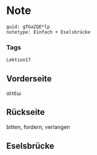 # Note
```
guid: gTGaZQE*lp
notetype: Einfach + Eselsbrücke
```

### Tags
```
Lektion17
```

## Vorderseite
αἰτέω

## Rückseite
bitten, fordern, verlangen

## Eselsbrücke

